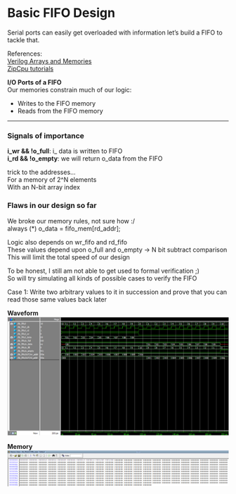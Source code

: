 # Basic FIFO Design

Serial ports can easily get overloaded with information let’s build a FIFO to tackle that.

References:</br>
[Verilog Arrays and Memories](https://www.chipverify.com/verilog/verilog-arrays) </br>
[ZipCpu tutorials](https://zipcpu.com/tutorial/lsn-10-fifo.pdf)

**I/O Ports of a FIFO**</br>
Our memories constrain much of our logic:</br>

- Writes to the FIFO memory</br>
- Reads from the FIFO memory</br>

<hr>

### Signals of importance

**i_wr && !o_full**:  i_ data is written to FIFO</br>
**i_rd && !o_empty**: we will return o_data from the FIFO </br>

trick to the addresses...</br>
For a memory of 2^N elements</br>
With an N-bit array index</br>


### Flaws in our design so far</br>

We broke our memory rules, not sure how :/</br>
always (*) o_data = fifo_mem[rd_addr];</br>

Logic also depends on wr_fifo and rd_fifo</br>
These values depend upon o_full and o_empty -> N bit subtract comparison </br>
This will limit the total speed of our design</br>

To be honest, I still am not able to get used to formal verification ;)</br>
So will try simulating all kinds of possible cases to verify the FIFO</br>

Case 1: Write two arbitrary values to it in succession and prove that you can read those same values back later</br>


**Waveform**
![Waveform](https://github.com/IEEE-NITK/RISC-V-SoC/blob/main/UART/fifo/images/waveform.png)

**Memory**
![Memory](https://github.com/IEEE-NITK/RISC-V-SoC/blob/main/UART/fifo/images/memory.png)
 






